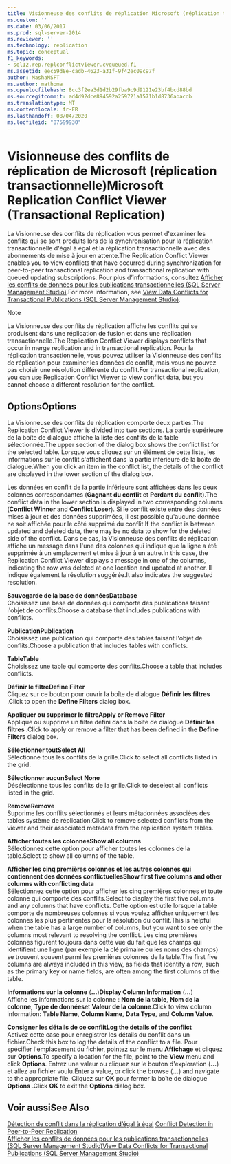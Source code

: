 ```yaml
---
title: Visionneuse des conflits de réplication Microsoft (réplication transactionnelle) | Microsoft Docs
ms.custom: ''
ms.date: 03/06/2017
ms.prod: sql-server-2014
ms.reviewer: ''
ms.technology: replication
ms.topic: conceptual
f1_keywords:
- sql12.rep.replconflictviewer.cvqueued.f1
ms.assetid: eec59d8e-cadb-4623-a31f-9f42ec09c97f
author: MashaMSFT
ms.author: mathoma
ms.openlocfilehash: 8cc3f2ea3d1d2b29fba9c9d9121e23bf4bcd88bd
ms.sourcegitcommit: ad4d92dce894592a259721a1571b1d8736abacdb
ms.translationtype: MT
ms.contentlocale: fr-FR
ms.lasthandoff: 08/04/2020
ms.locfileid: "87599930"
---
```

# <a name="microsoft-replication-conflict-viewer-transactional-replication"></a><span data-ttu-id="3fc2b-102">Visionneuse des conflits de réplication de Microsoft (réplication transactionnelle)</span><span class="sxs-lookup"><span data-stu-id="3fc2b-102">Microsoft Replication Conflict Viewer (Transactional Replication)</span></span>
  <span data-ttu-id="3fc2b-103">La Visionneuse des conflits de réplication vous permet d'examiner les conflits qui se sont produits lors de la synchronisation pour la réplication transactionnelle d'égal à égal et la réplication transactionnelle avec des abonnements de mise à jour en attente.</span><span class="sxs-lookup"><span data-stu-id="3fc2b-103">The Replication Conflict Viewer enables you to view conflicts that have occurred during synchronization for peer-to-peer transactional replication and transactional replication with queued updating subscriptions.</span></span> <span data-ttu-id="3fc2b-104">Pour plus d’informations, consultez [Afficher les conflits de données pour les publications transactionnelles &#40;SQL Server Management Studio&#41;](view-data-conflicts-for-transactional-publications-sql-server-management-studio.md).</span><span class="sxs-lookup"><span data-stu-id="3fc2b-104">For more information, see [View Data Conflicts for Transactional Publications &#40;SQL Server Management Studio&#41;](view-data-conflicts-for-transactional-publications-sql-server-management-studio.md).</span></span>  
  
> [!NOTE]  
>  <span data-ttu-id="3fc2b-105">La Visionneuse des conflits de réplication affiche les conflits qui se produisent dans une réplication de fusion et dans une réplication transactionnelle.</span><span class="sxs-lookup"><span data-stu-id="3fc2b-105">The Replication Conflict Viewer displays conflicts that occur in merge replication and in transactional replication.</span></span> <span data-ttu-id="3fc2b-106">Pour la réplication transactionnelle, vous pouvez utiliser la Visionneuse des conflits de réplication pour examiner les données de conflit, mais vous ne pouvez pas choisir une résolution différente du conflit.</span><span class="sxs-lookup"><span data-stu-id="3fc2b-106">For transactional replication, you can use Replication Conflict Viewer to view conflict data, but you cannot choose a different resolution for the conflict.</span></span>  
  
## <a name="options"></a><span data-ttu-id="3fc2b-107">Options</span><span class="sxs-lookup"><span data-stu-id="3fc2b-107">Options</span></span>  
 <span data-ttu-id="3fc2b-108">La Visionneuse des conflits de réplication comporte deux parties.</span><span class="sxs-lookup"><span data-stu-id="3fc2b-108">The Replication Conflict Viewer is divided into two sections.</span></span> <span data-ttu-id="3fc2b-109">La partie supérieure de la boîte de dialogue affiche la liste des conflits de la table sélectionnée.</span><span class="sxs-lookup"><span data-stu-id="3fc2b-109">The upper section of the dialog box shows the conflict list for the selected table.</span></span> <span data-ttu-id="3fc2b-110">Lorsque vous cliquez sur un élément de cette liste, les informations sur le conflit s'affichent dans la partie inférieure de la boîte de dialogue.</span><span class="sxs-lookup"><span data-stu-id="3fc2b-110">When you click an item in the conflict list, the details of the conflict are displayed in the lower section of the dialog box.</span></span>  
  
 <span data-ttu-id="3fc2b-111">Les données en conflit de la partie inférieure sont affichées dans les deux colonnes correspondantes (**Gagnant du conflit** et **Perdant du conflit**).</span><span class="sxs-lookup"><span data-stu-id="3fc2b-111">The conflict data in the lower section is displayed in two corresponding columns (**Conflict Winner** and **Conflict Loser**).</span></span> <span data-ttu-id="3fc2b-112">Si le conflit existe entre des données mises à jour et des données supprimées, il est possible qu'aucune donnée ne soit affichée pour le côté supprimé du conflit.</span><span class="sxs-lookup"><span data-stu-id="3fc2b-112">If the conflict is between updated and deleted data, there may be no data to show for the deleted side of the conflict.</span></span> <span data-ttu-id="3fc2b-113">Dans ce cas, la Visionneuse des conflits de réplication affiche un message dans l'une des colonnes qui indique que la ligne a été supprimée à un emplacement et mise à jour à un autre.</span><span class="sxs-lookup"><span data-stu-id="3fc2b-113">In this case, the Replication Conflict Viewer displays a message in one of the columns, indicating the row was deleted at one location and updated at another.</span></span> <span data-ttu-id="3fc2b-114">Il indique également la résolution suggérée.</span><span class="sxs-lookup"><span data-stu-id="3fc2b-114">It also indicates the suggested resolution.</span></span>  
  
 <span data-ttu-id="3fc2b-115">**Sauvegarde de la base de données**</span><span class="sxs-lookup"><span data-stu-id="3fc2b-115">**Database**</span></span>  
 <span data-ttu-id="3fc2b-116">Choisissez une base de données qui comporte des publications faisant l'objet de conflits.</span><span class="sxs-lookup"><span data-stu-id="3fc2b-116">Choose a database that includes publications with conflicts.</span></span>  
  
 <span data-ttu-id="3fc2b-117">**Publication**</span><span class="sxs-lookup"><span data-stu-id="3fc2b-117">**Publication**</span></span>  
 <span data-ttu-id="3fc2b-118">Choisissez une publication qui comporte des tables faisant l'objet de conflits.</span><span class="sxs-lookup"><span data-stu-id="3fc2b-118">Choose a publication that includes tables with conflicts.</span></span>  
  
 <span data-ttu-id="3fc2b-119">**Table**</span><span class="sxs-lookup"><span data-stu-id="3fc2b-119">**Table**</span></span>  
 <span data-ttu-id="3fc2b-120">Choisissez une table qui comporte des conflits.</span><span class="sxs-lookup"><span data-stu-id="3fc2b-120">Choose a table that includes conflicts.</span></span>  
  
 <span data-ttu-id="3fc2b-121">**Définir le filtre**</span><span class="sxs-lookup"><span data-stu-id="3fc2b-121">**Define Filter**</span></span>  
 <span data-ttu-id="3fc2b-122">Cliquez sur ce bouton pour ouvrir la boîte de dialogue **Définir les filtres** .</span><span class="sxs-lookup"><span data-stu-id="3fc2b-122">Click to open the **Define Filters** dialog box.</span></span>  
  
 <span data-ttu-id="3fc2b-123">**Appliquer ou supprimer le filtre**</span><span class="sxs-lookup"><span data-stu-id="3fc2b-123">**Apply or Remove Filter**</span></span>  
 <span data-ttu-id="3fc2b-124">Applique ou supprime un filtre défini dans la boîte de dialogue **Définir les filtres** .</span><span class="sxs-lookup"><span data-stu-id="3fc2b-124">Click to apply or remove a filter that has been defined in the **Define Filters** dialog box.</span></span>  
  
 <span data-ttu-id="3fc2b-125">**Sélectionner tout**</span><span class="sxs-lookup"><span data-stu-id="3fc2b-125">**Select All**</span></span>  
 <span data-ttu-id="3fc2b-126">Sélectionne tous les conflits de la grille.</span><span class="sxs-lookup"><span data-stu-id="3fc2b-126">Click to select all conflicts listed in the grid.</span></span>  
  
 <span data-ttu-id="3fc2b-127">**Sélectionner aucun**</span><span class="sxs-lookup"><span data-stu-id="3fc2b-127">**Select None**</span></span>  
 <span data-ttu-id="3fc2b-128">Désélectionne tous les conflits de la grille.</span><span class="sxs-lookup"><span data-stu-id="3fc2b-128">Click to deselect all conflicts listed in the grid.</span></span>  
  
 <span data-ttu-id="3fc2b-129">**Remove**</span><span class="sxs-lookup"><span data-stu-id="3fc2b-129">**Remove**</span></span>  
 <span data-ttu-id="3fc2b-130">Supprime les conflits sélectionnés et leurs métadonnées associées des tables système de réplication.</span><span class="sxs-lookup"><span data-stu-id="3fc2b-130">Click to remove selected conflicts from the viewer and their associated metadata from the replication system tables.</span></span>  
  
 <span data-ttu-id="3fc2b-131">**Afficher toutes les colonnes**</span><span class="sxs-lookup"><span data-stu-id="3fc2b-131">**Show all columns**</span></span>  
 <span data-ttu-id="3fc2b-132">Sélectionnez cette option pour afficher toutes les colonnes de la table.</span><span class="sxs-lookup"><span data-stu-id="3fc2b-132">Select to show all columns of the table.</span></span>  
  
 <span data-ttu-id="3fc2b-133">**Afficher les cinq premières colonnes et les autres colonnes qui contiennent des données conflictuelles**</span><span class="sxs-lookup"><span data-stu-id="3fc2b-133">**Show first five columns and other columns with conflicting data**</span></span>  
 <span data-ttu-id="3fc2b-134">Sélectionnez cette option pour afficher les cinq premières colonnes et toute colonne qui comporte des conflits.</span><span class="sxs-lookup"><span data-stu-id="3fc2b-134">Select to display the first five columns and any columns that have conflicts.</span></span> <span data-ttu-id="3fc2b-135">Cette option est utile lorsque la table comporte de nombreuses colonnes si vous voulez afficher uniquement les colonnes les plus pertinentes pour la résolution du conflit.</span><span class="sxs-lookup"><span data-stu-id="3fc2b-135">This is helpful when the table has a large number of columns, but you want to see only the columns most relevant to resolving the conflict.</span></span> <span data-ttu-id="3fc2b-136">Les cinq premières colonnes figurent toujours dans cette vue du fait que les champs qui identifient une ligne (par exemple la clé primaire ou les noms des champs) se trouvent souvent parmi les premières colonnes de la table.</span><span class="sxs-lookup"><span data-stu-id="3fc2b-136">The first five columns are always included in this view, as fields that identify a row, such as the primary key or name fields, are often among the first columns of the table.</span></span>  
  
 <span data-ttu-id="3fc2b-137">**Informations sur la colonne** (**…**)</span><span class="sxs-lookup"><span data-stu-id="3fc2b-137">**Display Column Information** (**...**)</span></span>  
 <span data-ttu-id="3fc2b-138">Affiche les informations sur la colonne : **Nom de la table**, **Nom de la colonne**, **Type de données**et **Valeur de la colonne**.</span><span class="sxs-lookup"><span data-stu-id="3fc2b-138">Click to view column information: **Table Name**, **Column Name**, **Data Type**, and **Column Value**.</span></span>  
  
 <span data-ttu-id="3fc2b-139">**Consigner les détails de ce conflit**</span><span class="sxs-lookup"><span data-stu-id="3fc2b-139">**Log the details of the conflict**</span></span>  
 <span data-ttu-id="3fc2b-140">Activez cette case pour enregistrer les détails du conflit dans un fichier.</span><span class="sxs-lookup"><span data-stu-id="3fc2b-140">Check this box to log the details of the conflict to a file.</span></span> <span data-ttu-id="3fc2b-141">Pour spécifier l'emplacement du fichier, pointez sur le menu **Affichage** et cliquez sur **Options**.</span><span class="sxs-lookup"><span data-stu-id="3fc2b-141">To specify a location for the file, point to the **View** menu and click **Options**.</span></span> <span data-ttu-id="3fc2b-142">Entrez une valeur ou cliquez sur le bouton d'exploration (**...**) et allez au fichier voulu.</span><span class="sxs-lookup"><span data-stu-id="3fc2b-142">Enter a value, or click the browse (**...**) and navigate to the appropriate file.</span></span> <span data-ttu-id="3fc2b-143">Cliquez sur **OK** pour fermer la boîte de dialogue **Options** .</span><span class="sxs-lookup"><span data-stu-id="3fc2b-143">Click **OK** to exit the **Options** dialog box.</span></span>  
  
## <a name="see-also"></a><span data-ttu-id="3fc2b-144">Voir aussi</span><span class="sxs-lookup"><span data-stu-id="3fc2b-144">See Also</span></span>  
 <span data-ttu-id="3fc2b-145">[Détection de conflit dans la réplication d’égal à égal](transactional/peer-to-peer-conflict-detection-in-peer-to-peer-replication.md) </span><span class="sxs-lookup"><span data-stu-id="3fc2b-145">[Conflict Detection in Peer-to-Peer Replication](transactional/peer-to-peer-conflict-detection-in-peer-to-peer-replication.md) </span></span>  
 [<span data-ttu-id="3fc2b-146">Afficher les conflits de données pour les publications transactionnelles &#40;SQL Server Management Studio&#41;</span><span class="sxs-lookup"><span data-stu-id="3fc2b-146">View Data Conflicts for Transactional Publications &#40;SQL Server Management Studio&#41;</span></span>](view-data-conflicts-for-transactional-publications-sql-server-management-studio.md)  
  
  
